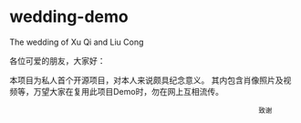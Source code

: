 # wedding-demo
The wedding of Xu Qi and Liu Cong



各位可爱的朋友，大家好：

本项目为私人首个开源项目，对本人来说颇具纪念意义。
其内包含肖像照片及视频等，万望大家在复用此项目Demo时，勿在网上互相流传。

                                                                 致谢
